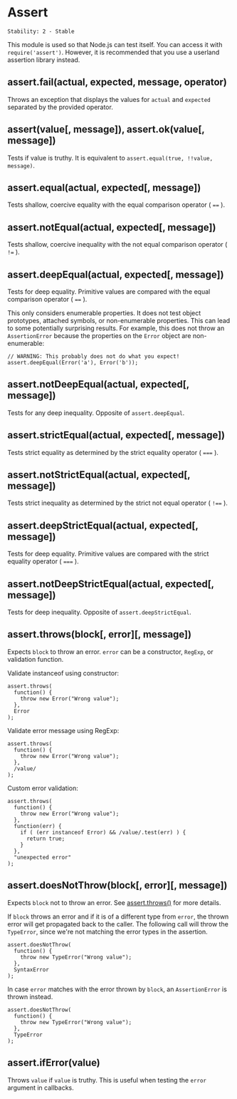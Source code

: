 # Assert

    Stability: 2 - Stable

This module is used so that Node.js can test itself. You can access it with
`require('assert')`. However, it is recommended that you use a userland
assertion library instead.

## assert.fail(actual, expected, message, operator)

Throws an exception that displays the values for `actual` and `expected`
separated by the provided operator.

## assert(value[, message]), assert.ok(value[, message])

Tests if value is truthy. It is equivalent to
`assert.equal(true, !!value, message)`.

## assert.equal(actual, expected[, message])

Tests shallow, coercive equality with the equal comparison operator ( `==` ).

## assert.notEqual(actual, expected[, message])

Tests shallow, coercive inequality with the not equal comparison operator
( `!=` ).

## assert.deepEqual(actual, expected[, message])

Tests for deep equality. Primitive values are compared with the equal
comparison operator ( `==` ).

This only considers enumerable properties. It does not test object prototypes,
attached symbols, or non-enumerable properties. This can lead to some
potentially surprising results. For example, this does not throw an
`AssertionError` because the properties on the `Error` object are
non-enumerable:

    // WARNING: This probably does not do what you expect!
    assert.deepEqual(Error('a'), Error('b'));

## assert.notDeepEqual(actual, expected[, message])

Tests for any deep inequality. Opposite of `assert.deepEqual`.

## assert.strictEqual(actual, expected[, message])

Tests strict equality as determined by the strict equality operator ( `===` ).

## assert.notStrictEqual(actual, expected[, message])

Tests strict inequality as determined by the strict not equal operator
( `!==` ).

## assert.deepStrictEqual(actual, expected[, message])

Tests for deep equality. Primitive values are compared with the strict equality
operator ( `===` ).

## assert.notDeepStrictEqual(actual, expected[, message])

Tests for deep inequality. Opposite of `assert.deepStrictEqual`.

## assert.throws(block[, error][, message])

Expects `block` to throw an error. `error` can be a constructor, `RegExp`, or
validation function.

Validate instanceof using constructor:

    assert.throws(
      function() {
        throw new Error("Wrong value");
      },
      Error
    );

Validate error message using RegExp:

    assert.throws(
      function() {
        throw new Error("Wrong value");
      },
      /value/
    );

Custom error validation:

    assert.throws(
      function() {
        throw new Error("Wrong value");
      },
      function(err) {
        if ( (err instanceof Error) && /value/.test(err) ) {
          return true;
        }
      },
      "unexpected error"
    );

## assert.doesNotThrow(block[, error][, message])

Expects `block` not to throw an error. See [assert.throws()](#assert_assert_throws_block_error_message) for more details.

If `block` throws an error and if it is of a different type from `error`, the
thrown error will get propagated back to the caller. The following call will
throw the `TypeError`, since we're not matching the error types in the
assertion.

    assert.doesNotThrow(
      function() {
        throw new TypeError("Wrong value");
      },
      SyntaxError
    );

In case `error` matches with the error thrown by `block`, an `AssertionError`
is thrown instead.

    assert.doesNotThrow(
      function() {
        throw new TypeError("Wrong value");
      },
      TypeError
    );

## assert.ifError(value)

Throws `value` if `value` is truthy. This is useful when testing the `error`
argument in callbacks.
